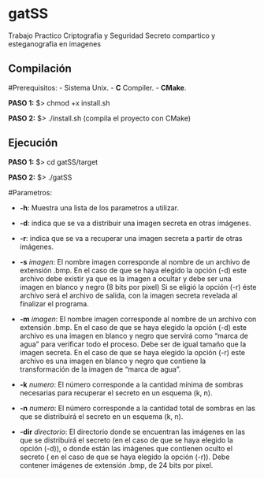 # gatSS

Trabajo Practico Criptografia y Seguridad
Secreto compartico y esteganografia en imagenes

## Compilación

#Prerequisitos: - Sistema Unix.
                - **C** Compiler.
                - **CMake**. 
               

**PASO 1:** $> chmod +x install.sh

**PASO 2:** $> ./install.sh (compila el proyecto con CMake)

## Ejecución

**PASO 1:** $> cd gatSS/target

**PASO 2:** $> ./gatSS <args> 

#Parametros:

  - **-h**: Muestra una lista de los parametros a utilizar.

  - **-d**: indica que se va a distribuir una imagen secreta en otras imágenes. 
 
  - **-r**:  indica que se va a recuperar una imagen secreta a partir de otras imágenes. 

  - **-s** *imagen*: El nombre imagen corresponde al nombre de un archivo de extensión .bmp. En el caso de que se haya elegido la opción (-d) este archivo debe existir ya que es la imagen a ocultar y debe ser una imagen en blanco y negro (8 bits por pixel) Si se eligió la opción (-r) éste archivo será el archivo de salida, con la imagen secreta revelada al finalizar el programa. 

  - **-m** *imagen*: El nombre imagen corresponde al nombre de un archivo con extensión .bmp. En el caso de que se haya elegido la opción (-d) este archivo es una imagen en blanco y negro que servirá como “marca de agua” para verificar todo el proceso. Debe ser de igual tamaño que la imagen secreta. En el caso de que se haya elegido la opción (-r) este archivo es una imagen en blanco y negro que contiene la transformación de la imagen de “marca de agua”.
  
  - **-k** *numero*: El número corresponde a la cantidad mínima de sombras necesarias para recuperar el secreto en un esquema (k, n). 
  
  - **-n** *numero*: El número corresponde a la cantidad total de sombras en las que se distribuirá el secreto en un esquema (k, n).
  
  - **-dir** *directorio*: El directorio donde se encuentran las imágenes en las que se distribuirá el secreto (en el caso de que se haya elegido la opción (-d)), o donde están las imágenes que contienen oculto el secreto ( en el caso de que se haya elegido la opción (-r)). Debe contener imágenes de extensión .bmp, de 24 bits por pixel. 
